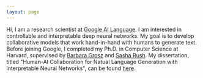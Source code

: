 ```yaml
---
layout: page
---
```


Hi, I am a research scientist at <a href="https://ai.google/research/teams/language/" target="_blank">Google AI Language</a>. I am interested in controllable and interpretable deep neural networks.
My goal is to develop collaborative models that work hand-in-hand with humans to generate text.
Before joining Google, I completed my Ph.D. in Computer Science at Harvard, supervised by <a href="http://grosz.seas.harvard.edu/" target="_blank">Barbara Grosz</a> and <a href="http://rush-nlp.com/" target="_blank">Sasha Rush</a>. My dissertation, titled "Human-AI Collaboration for Natual Language Generation with Interpretable Neural Networks", can be found <a href="/assets/files/gehrmann_dissertation.pdf" target="_blank">here</a>.

<!-- You can find my full CV <a href="#" target="_blank">here</a>. -->
